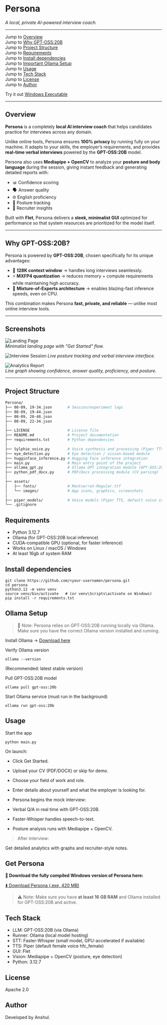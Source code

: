 # Persona 
*A local, private AI-powered interview coach.*  

---

Jump to [Overview](#overview)  
Jump to [Why GPT-OSS:20B](#why-gpt-oss20b)  
Jump to [Project Structure](#project-structure)  
Jump to [Requirements](#requirements)  
Jump to [Install dependencies](#install-dependencies)  
Jump to [Important Ollama Setup](#ollama-setup)  
Jump to [Usage](#usage)  
Jump to [Tech Stack](#tech-stack)  
Jump to [License](#license)  
Jump to [Author](#author)

Try it out [Windows Executable](#get-persona)

---

## Overview  
**Persona** is a completely **local AI interview coach** that helps candidates practice for interviews across any domain.  

Unlike online tools, Persona ensures **100% privacy** by running fully on your machine. It adapts to your skills, the employer’s requirements, and provides **real-time verbal interviews** powered by the **GPT-OSS:20B** model.  

Persona also uses **Mediapipe + OpenCV** to analyze your **posture and body language** during the session, giving instant feedback and generating detailed reports with:  
- 📊 Confidence scoring  
- 🗣️ Answer quality  
- 🌐 English proficiency  
- 🧍 Posture tracking  
- 📑 Recruiter insights  

Built with **Flet**, Persona delivers a **sleek, minimalist GUI** optimized for performance so that system resources are prioritized for the model itself.  

---

## Why GPT-OSS:20B?  
Persona is powered by **GPT-OSS:20B**, chosen specifically for its unique advantages:  

- 📏 **128K context window** → handles long interviews seamlessly.  
- ⚡ **MXFP4 quantization** → reduces memory + compute requirements while maintaining high accuracy.  
- 🔀 **Mixture-of-Experts architecture** → enables blazing-fast inference speeds, even on CPU. 

This combination makes Persona **fast, private, and reliable** — unlike most online interview tools.  

---


## Screenshots  

![Landing Page](Persona%20demo/Screenshot%202025-09-02%20115239.png)  
*Minimalist landing page with "Get Started" flow.*  

![Interview Session](Persona%20demo/Screenshot%202025-09-09%20154458.png)
*Live posture tracking and verbal interview interface.*  

![Analytics Report](Persona%20demo/Screenshot%202025-09-09%20154348.png)  
*Line graph showing confidence, answer quality, proficiency, and posture.*  

---

## Project Structure  

```bash
Persona/              
├── 08-09, 19-34.json       # Session/experiment logs
├── 08-09, 19-44.json
├── 08-09, 20-48.json
├── 08-09, 22-34.json
│
├── LICENSE                 # License file
├── README.md               # Project documentation
├── requirements.txt        # Python dependencies
│
├── Sylphie_voice.py        # Voice synthesis and processing (Piper TTS)
├── eye_detection.py        # Eye detection / vision-based module
├── hugginface_inference.py # Hugging Face inference integration
├── main.py                 # Main entry point of the project
├── ollama_gpt.py           # Ollama GPT integration module (GPT-OSS:20B)
├── python_pdf_docx.py      # PDF/Docx processing module (CV parsing)
│
├── assets/                 
│   ├── fonts/              # Montserrat-Regular.ttf 
│   └── images/             # App icons, graphics, screenshots
│
├── piper_models/           # Voice models (Piper TTS, default voice included as hfc_female)
└── .gitignore
```

## Requirements

- Python 3.12.7
- Ollama (for GPT-OSS:20B local inference)
- CUDA-compatible GPU (optional, for faster inference)
- Works on Linux / macOS / Windows
- At least 16gb of system RAM

## Install dependencies

```
git clone https://github.com/<your-username>/persona.git
cd persona
python3.12 -m venv venv
source venv/bin/activate   # (or venv\Scripts\activate on Windows)
pip install -r requirements.txt
```
## Ollama Setup

> 🔴 Note: Persona relies on GPT-OSS:20B running locally via Ollama. Make sure you have the correct Ollama version installed and running.

Install Ollama → [Download here](https://ollama.com/download)

Verify Ollama version

```
ollama --version
```
(Recommended: latest stable version)

Pull GPT-OSS:20B model
```
ollama pull gpt-oss:20b
```

Start Ollama service (must run in the background)
```
ollama run gpt-oss:20b
```

## Usage

Start the app
```
python main.py
```

On launch:
- Click Get Started.

- Upload your CV (PDF/DOCX) or skip for demo.

- Choose your field of work and role.

- Enter details about yourself and what the employer is looking for.

- Persona begins the mock interview:

- Verbal Q/A in real time with GPT-OSS:20B.

- Faster-Whisper handles speech-to-text.

- Posture analysis runs with Mediapipe + OpenCV.

> After interview:

Get detailed analytics with graphs and recruiter-style notes.

## Get Persona

**💾 Download the fully compiled Windows version of Persona here:**

[⬇️ Download Persona (.exe, 420 MB)](https://drive.google.com/file/d/1SVWAxLc-BGjMz_MPT3OJru-wEnplE19_/view?usp=sharing)

> ⚠️ Note: Make sure you have **at least 16 GB RAM** and Ollama installed for GPT-OSS:20B and active.


## Tech Stack

- LLM: GPT-OSS:20B (via Ollama)
- Runner: Ollama (local model hosting)
- STT: Faster-Whisper (small model, GPU-accelerated if available)
- TTS: Piper (default female voice hfc_female)
- GUI: Flet
- Vision: Mediapipe + OpenCV (posture, eye detection)
- Python: 3.12.7

## License 
Apache 2.0

## Author
Developed by Anshul.





